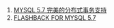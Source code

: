 1. [MYSQL 5.7 完美的分布式事务支持](http://www.innomysql.com/article/25314.html)
2. [FLASHBACK FOR MYSQL 5.7](http://www.innomysql.com/article/25769.html)



